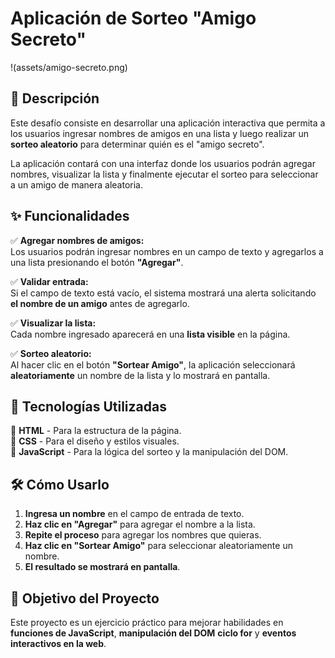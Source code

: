 # Aplicación de Sorteo "Amigo Secreto"

!(assets/amigo-secreto.png)


## 📌 Descripción

Este desafío consiste en desarrollar una aplicación interactiva que permita a los usuarios ingresar nombres de amigos en una lista y luego realizar un **sorteo aleatorio** para determinar quién es el "amigo secreto". 

La aplicación contará con una interfaz donde los usuarios podrán agregar nombres, visualizar la lista y finalmente ejecutar el sorteo para seleccionar a un amigo de manera aleatoria.

## ✨ Funcionalidades

✅ **Agregar nombres de amigos:**  
Los usuarios podrán ingresar nombres en un campo de texto y agregarlos a una lista presionando el botón **"Agregar"**.

✅ **Validar entrada:**  
Si el campo de texto está vacío, el sistema mostrará una alerta solicitando **el nombre de un amigo** antes de agregarlo.

✅ **Visualizar la lista:**  
Cada nombre ingresado aparecerá en una **lista visible** en la página.

✅ **Sorteo aleatorio:**  
Al hacer clic en el botón **"Sortear Amigo"**, la aplicación seleccionará **aleatoriamente** un nombre de la lista y lo mostrará en pantalla.

## 🚀 Tecnologías Utilizadas

🔹 **HTML** - Para la estructura de la página.  
🔹 **CSS** - Para el diseño y estilos visuales.  
🔹 **JavaScript** - Para la lógica del sorteo y la manipulación del DOM.

## 🛠️ Cómo Usarlo

1. **Ingresa un nombre** en el campo de entrada de texto.
2. **Haz clic en "Agregar"** para agregar el nombre a la lista.
3. **Repite el proceso** para agregar los nombres que quieras.
4. **Haz clic en "Sortear Amigo"** para seleccionar aleatoriamente un nombre.
5. **El resultado se mostrará en pantalla**.

## 🎯 Objetivo del Proyecto

Este proyecto es un ejercicio práctico para mejorar habilidades en **funciones de JavaScript**, **manipulación del DOM** **ciclo for** y **eventos interactivos en la web**.
